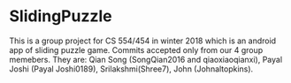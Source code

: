 # SlidingPuzzle
This is a group project for CS 554/454 in winter 2018 which is an android app of sliding puzzle game.
Commits accepted only from our 4 group memebers. They are: Qian Song (SongQian2016 and qiaoxiaoqianxi), Payal Joshi (Payal Joshi0189), Srilakshmi(Shree7), John (Johnaltopkins). 



